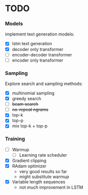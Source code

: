 # TODO
### Models
implement text generation models:
- [x] lstm text generation
- [x] decoder only transformer
- [ ] encoder-decoder transformer
- [ ] encoder only transformer

### Sampling
Explore search and sampling methods:
- [x] multinomial sampling
- [x] greedy search
- [ ] ~~beam search~~
- [ ] ~~no-repeat ngrams~~
- [x] top-k
- [x] top-p
- [x] mix top-k + top-p

### Training
- [ ] Warmup
  - [ ] Learning rate scheduler
- [x] Gradient clipping
- [x] RAdam optimizer
    - very good results so far
    - might substitute warmup
- [x] Variable length sequences
    - not much improvement in LSTM